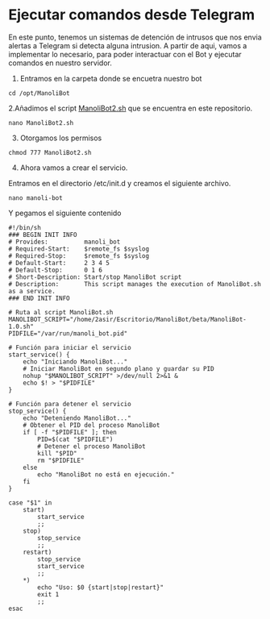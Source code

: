 # Ejecutar comandos desde Telegram

En este punto, tenemos un sistemas de detención de intrusos que nos envia alertas a Telegram si detecta alguna intrusion. 
A partir de aqui, vamos a implementar lo necesario, para poder interactuar con el Bot y ejecutar comandos en nuestro servidor. 


1. Entramos en la carpeta donde se encuetra nuestro bot
   
```
cd /opt/ManoliBot
```

2.Añadimos el script [ManoliBot2.sh](ManoliBot2.sh) que se encuentra en este repositorio.

```
nano ManoliBot2.sh
```

3. Otorgamos los permisos

```
chmod 777 ManoliBot2.sh
```

4. Ahora vamos a crear el servicio.

Entramos en el directorio /etc/init.d y creamos el siguiente archivo.

```
nano manoli-bot
```
Y pegamos el siguiente contenido

```
#!/bin/sh
### BEGIN INIT INFO
# Provides:          manoli_bot
# Required-Start:    $remote_fs $syslog
# Required-Stop:     $remote_fs $syslog
# Default-Start:     2 3 4 5
# Default-Stop:      0 1 6
# Short-Description: Start/stop ManoliBot script
# Description:       This script manages the execution of ManoliBot.sh as a service.
### END INIT INFO

# Ruta al script ManoliBot.sh
MANOLIBOT_SCRIPT="/home/2asir/Escritorio/ManoliBot/beta/ManoliBot-1.0.sh"
PIDFILE="/var/run/manoli_bot.pid"

# Función para iniciar el servicio
start_service() {
    echo "Iniciando ManoliBot..."
    # Iniciar ManoliBot en segundo plano y guardar su PID
    nohup "$MANOLIBOT_SCRIPT" >/dev/null 2>&1 &
    echo $! > "$PIDFILE"
}

# Función para detener el servicio
stop_service() {
    echo "Deteniendo ManoliBot..."
    # Obtener el PID del proceso ManoliBot
    if [ -f "$PIDFILE" ]; then
        PID=$(cat "$PIDFILE")
        # Detener el proceso ManoliBot
        kill "$PID"
        rm "$PIDFILE"
    else
        echo "ManoliBot no está en ejecución."
    fi
}

case "$1" in
    start)
        start_service
        ;;
    stop)
        stop_service
        ;;
    restart)
        stop_service
        start_service
        ;;
    *)
        echo "Uso: $0 {start|stop|restart}"
        exit 1
        ;;
esac
```
